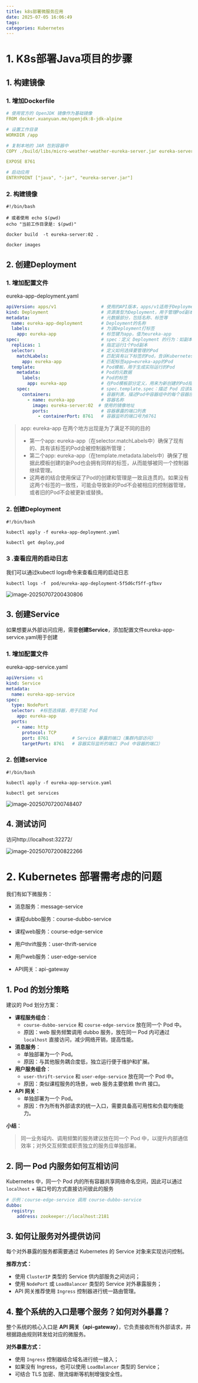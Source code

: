 ```yaml
---
title: k8s部署微服务应用
date: 2025-07-05 16:06:49
tags:
categories: Kubernetes
---
```


# 1.  K8s部署Java项目的步骤

## 1. 构建镜像

### 1. 增加Dockerfile

```yml
# 使用官方的 OpenJDK 镜像作为基础镜像
FROM docker.xuanyuan.me/openjdk:8-jdk-alpine

# 设置工作目录
WORKDIR /app

# 复制本地的 JAR 包到容器中
COPY ./build/libs/micro-weather-weather-eureka-server.jar eureka-server.jar

EXPOSE 8761

# 启动应用
ENTRYPOINT ["java", "-jar", "eureka-server.jar"]
```

### 2. 构建镜像

```shell
#!/bin/bash

# 或者使用 echo $(pwd)
echo "当前工作目录是: $(pwd)"

docker build  -t eureka-server:02 .

docker images
```

## 2. **创建Deployment**

### 1. 增加配置文件

eureka-app-deployment.yaml

```yml
apiVersion: apps/v1                 # 使用的API版本，apps/v1适用于Deployment等资源
kind: Deployment                    # 资源类型为Deployment，用于管理Pod副本
metadata:                           # 元数据部分，包括名称、标签等
  name: eureka-app-deployment       # Deployment的名称
  labels:                           # 为该Deployment打标签
    app: eureka-app                 # 标签键为app，值为eureka-app
spec:                               # spec：定义 Deployment 的行为：如副本数、选择器、Pod 模板等
  replicas: 1                       # 指定运行1个Pod副本
  selector:                         # 定义如何选择要管理的Pod
    matchLabels:                    # 匹配具有以下标签的Pod，告诉Kubernetes，“我想要管理那些具有这些标签的所有Pod”
      app: eureka-app               # 匹配标签app=eureka-app的Pod
  template:                         # Pod模板，用于生成实际运行的Pod
    metadata:                       # Pod的元数据
      labels:                       # Pod的标签
        app: eureka-app             # 在Pod模板部分定义，用来为新创建的Pod指定标签。当你创建一个Deployment时，它会根据这个模板创建Pod，并给这些Pod打上相应的标签
    spec:                           # spec.template.spec：描述 Pod 应该如何创建（即 Pod 的规格）
      containers:                   # 容器列表，描述Pod中容器组中的每个容器应该如何运行
        - name: eureka-app          # 容器名称
          image: eureka-server:02  # 使用的镜像地址
          ports:                    # 容器暴露的端口列表
            - containerPort: 8761   # 容器监听的端口号为8761
```

> app: eureka-app 在两个地方出现是为了满足不同的目的
>
> - 第一个app: eureka-app（在selector.matchLabels中）确保了现有的、具有该标签的Pod会被控制器所管理；
> - 第二个app: eureka-app（在template.metadata.labels中）确保了根据此模板创建的新Pod也会拥有同样的标签，从而能够被同一个控制器继续管理。
> - 这两者的结合使用保证了Pod的创建和管理是一致且连贯的。如果没有这两个标签的一致性，可能会导致新的Pod不会被相应的控制器管理，或者旧的Pod不会被更新或替换。

### 2. 创建Deployment

```shell
#!/bin/bash

kubectl apply -f eureka-app-deployment.yaml

kubectl get deploy,pod
```

### 3 .查看应用的启动日志

我们可以通过kubectl logs命令来查看应用的启动日志

```shell
kubectl logs -f  pod/eureka-app-deployment-5f5d6cf5ff-gfbxv
```

![image-20250707200430806](https://panyuro.oss-cn-beijing.aliyuncs.com/image-20250707200430806.png)

## 3. **创建Service**

如果想要从外部访问应用，需要**创建Service**，添加配置文件eureka-app-service.yaml用于创建

### 1. 增加配置文件

eureka-app-service.yaml

```yml
apiVersion: v1
kind: Service
metadata:
  name: eureka-app-service
spec:
  type: NodePort
  selector:  #标签选择器，用于匹配 Pod
    app: eureka-app
  ports:
    - name: http
      protocol: TCP
      port: 8761         # Service 暴露的端口（集群内部访问）
      targetPort: 8761   # 容器实际监听的端口（Pod 中容器的端口）
```

### 2. 创建service

```shell
#!/bin/bash

kubectl apply -f eureka-app-service.yaml

kubectl get services
```



![image-20250707200748407](https://panyuro.oss-cn-beijing.aliyuncs.com/image-20250707200748407.png)

## 4. 测试访问

访问http://localhost:32272/

![image-20250707200822266](https://panyuro.oss-cn-beijing.aliyuncs.com/image-20250707200822266.png)

# 2. Kubernetes 部署需考虑的问题

我们有如下微服务：

- 消息服务：message-service

- 课程dubbo服务：course-dubbo-service

- 课程web服务：course-edge-service

- 用户thrift服务：user-thrift-service

- 用户web服务：user-edge-service

- API网关：api-gateway

## 1. Pod 的划分策略

建议的 Pod 划分方案：

- **课程服务组合**：
  - `course-dubbo-service` 和 `course-edge-service` 放在同一个 Pod 中。
  - 原因：web 服务频繁调用 dubbo 服务，放在同一 Pod 内可通过 `localhost` 直接访问，减少网络开销，提高性能。
- **消息服务**：
  - 单独部署为一个 Pod。
  - 原因：与其他服务耦合度低，独立运行便于维护和扩展。
- **用户服务组合**：
  - `user-thrift-service` 和 `user-edge-service` 放在同一个 Pod 中。
  - 原因：类似课程服务的场景，web 服务主要依赖 thrift 接口。
- **API 网关**：
  - 单独部署为一个 Pod。
  - 原因：作为所有外部请求的统一入口，需要具备高可用性和负载均衡能力。

**小结**：

> 同一业务域内、调用频繁的服务建议放在同一个 Pod 中，以提升内部通信效率；对外交互频繁或职责独立的服务应单独部署。



## 2. 同一 Pod 内服务如何互相访问

Kubernetes 中，同一个 Pod 内的所有容器共享网络命名空间，因此可以通过 `localhost` + 端口号的方式直接访问彼此的服务

```yml
# 示例：course-edge-service 调用 course-dubbo-service
dubbo:
  registry:
    address: zookeeper://localhost:2181
```

## 3. 如何让服务对外提供访问

每个对外暴露的服务都需要通过 Kubernetes 的 Service 对象来实现访问控制。

**推荐方式：**

- 使用 `ClusterIP` 类型的 Service 供内部服务之间访问；
- 使用 `NodePort` 或 `LoadBalancer` 类型的 Service 对外暴露服务；
- API 网关推荐使用 `Ingress` 控制器进行统一路由管理。

## 4. 整个系统的入口是哪个服务？如何对外暴露？

整个系统的核心入口是 **API 网关（api-gateway）**，它负责接收所有外部请求，并根据路由规则转发给对应的微服务。

**对外暴露方式：**

- 使用 `Ingress` 控制器结合域名进行统一接入；
- 如果没有 Ingress，也可以使用 `LoadBalancer` 类型的 Service；
- 可结合 TLS 加密、限流熔断等机制增强安全性。
